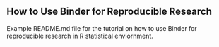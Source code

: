 ## How to Use Binder for Reproducible Research
Example README.md file for the tutorial on how to use Binder for reproducible research in R statistical enviornment.
